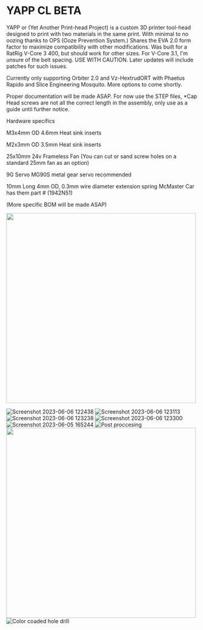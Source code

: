 # YAPP CL BETA
YAPP or (Yet Another Print-head Project) is a custom 3D printer tool-head designed to print with two materials in the same print. With minimal to no oozing thanks to OPS (Ooze Prevention System.) Shares the EVA 2.0 form factor to maximize compatibility with other modifications. Was built for a RatRig V-Core 3 400, but should work for other sizes. For V-Core 3.1, I'm unsure of the belt spacing. USE WITH CAUTION. Later updates will include patches for such issues.

Currently only supporting Orbiter 2.0 and Vz-HextrudORT with Phaetus Rapido and Slice Engineering Mosquito. More options to come shortly.

Proper documentation will be made ASAP. For now use the STEP files, *Cap Head screws are not all the correct length in the assembly, only use as a guide until further notice.


Hardware specifics 

M3x4mm OD 4.6mm Heat sink inserts

M2x3mm OD 3.5mm Heat sink inserts

25x10mm 24v Frameless Fan (You can cut or sand screw holes on a standard 25mm fan as an option)

9G Servo MG90S metal gear servo recommended 

10mm Long 4mm OD, 0.3mm wire diameter extension spring McMaster Car has them part # (1942N51)

(More specific BOM will be made ASAP)



<img src="https://user-images.githubusercontent.com/132520137/236590256-be258728-d882-4ef1-9caf-7d97f98ce2d9.png" width="500" /> 



![Screenshot 2023-06-06 122438](https://github.com/Azzoluma/YAPP-CL-BETA-V1.0/assets/132520137/a6803661-a5dc-4fd6-a726-c46f52b3d402)
![Screenshot 2023-06-06 123113](https://github.com/Azzoluma/YAPP-CL-BETA-V1.0/assets/132520137/571b080c-d691-4226-91df-cbd4c315835d)
![Screenshot 2023-06-06 123238](https://github.com/Azzoluma/YAPP-CL-BETA-V1.0/assets/132520137/f77c24c6-7e69-4e16-8081-774c67f8b2f9)
![Screenshot 2023-06-06 123300](https://github.com/Azzoluma/YAPP-CL-BETA-V1.0/assets/132520137/e5c8254b-b0ab-4055-94fc-f4b23b056a0e)
![Screenshot 2023-06-05 165244](https://github.com/Azzoluma/YAPP-CL-BETA-V1.0/assets/132520137/a9d517f0-53d8-4e08-b6a7-12ddde643f70)
![Post proccesing](https://github.com/Azzoluma/YAPP-CL-BETA-V1.0/assets/132520137/1080fc00-bcd3-4ad2-a865-eb3e004cc08f)
<img src="https://github.com/Azzoluma/YAPP-CL-BETA-V1.0/assets/132520137/0f2de2bc-fde3-4214-80d6-95d2ef249057.png" width="500" /> ![Color coaded hole drill](https://github.com/Azzoluma/YAPP-CL-BETA-V1.0/assets/132520137/0ff376d9-9517-4a22-ae1f-19c6466bfb90)


